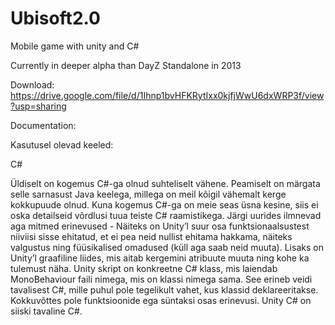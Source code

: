 # Ubisoft2.0
Mobile game with unity and C#

Currently in deeper alpha than DayZ Standalone in 2013


Download: https://drive.google.com/file/d/1Ihnp1bvHFKRytIxx0kjfjWwU6dxWRP3f/view?usp=sharing 






Documentation:

Kasutusel olevad keeled:

C# 


Üldiselt on kogemus C#-ga olnud suhteliselt vähene. Peamiselt on märgata selle sarnasust Java keelega, millega on meil kõigil vähemalt kerge kokkupuude olnud. 
Kuna kogemus C#-ga on meie seas üsna kesine, siis ei oska detailseid võrdlusi tuua teiste C# raamistikega. 
Järgi uurides ilmnevad aga mitmed erinevused - Näiteks on Unity’l suur osa funktsionaalsustest niiviisi sisse ehitatud, et ei pea neid nullist ehitama hakkama, näiteks valgustus ning füüsikalised omadused (küll aga saab neid muuta). Lisaks on Unity’l graafiline liides, mis aitab kergemini atribuute muuta ning kohe ka tulemust näha. 
Unity skript on konkreetne C# klass, mis laiendab MonoBehaviour faili nimega, mis on klassi nimega sama. See erineb veidi tavalisest C#, mille puhul pole tegelikult vahet, kus klassid deklareeritakse.
Kokkuvõttes pole funktsioonide ega süntaksi osas erinevusi. Unity C# on siiski tavaline C#.

